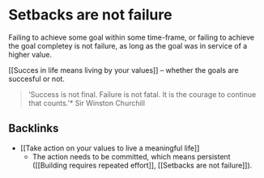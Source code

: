 # Setbacks are not failure
Failing to achieve some goal within some time-frame, or failing to achieve the goal completey is not failure, as long as the goal was in service of a higher value.

[[Succes in life means living by your values]] – whether the goals are succesful or not.

> ‘Success is not final. Failure is not fatal. It is the courage to continue that counts.’* Sir Winston Churchill

## Backlinks
* [[Take action on your values to live a meaningful life]]
	* The action needs to be committed, which means persistent ([[Building requires repeated effort]], [[Setbacks are not failure]]).

<!-- #Life -->

<!-- {BearID:18B7AAC4-D5EC-4797-B028-DF8DEF7D468F-15756-000013044B1CF497} -->
